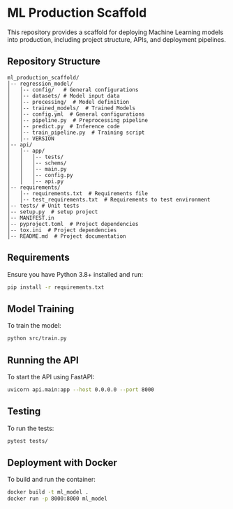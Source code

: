 # ML Production Scaffold

This repository provides a scaffold for deploying Machine Learning models into production, including project structure, APIs, and deployment pipelines.

## Repository Structure

```
ml_production_scaffold/
│-- regression_model/
│   │-- config/   # General configurations
│   │-- datasets/ # Model input data
│   │-- processing/  # Model definition
│   │-- trained_models/  # Trained Models
│   │-- config.yml  # General configurations
│   │-- pipeline.py  # Preprocessing pipeline
│   │-- predict.py  # Inference code
│   │-- train_pipeline.py  # Training script
│   │-- VERSION
│-- api/
│   │-- app/
│   │   │-- tests/
│   │   │-- schems/
│   │   │-- main.py
│   │   │-- config.py
│   │   │-- api.py
│-- requirements/
│   │-- requirements.txt  # Requirements file
│   │-- test_requirements.txt  # Requirements to test environment
│-- tests/ # Unit tests
│-- setup.py  # setup project
│-- MANIFEST.in
│-- pyproject.toml  # Project dependencies
│-- tox.ini  # Project dependencies
│-- README.md  # Project documentation
```

## Requirements

Ensure you have Python 3.8+ installed and run:
```sh
pip install -r requirements.txt
```

## Model Training

To train the model:
```sh
python src/train.py
```

## Running the API

To start the API using FastAPI:
```sh
uvicorn api.main:app --host 0.0.0.0 --port 8000
```

## Testing

To run the tests:
```sh
pytest tests/
```

## Deployment with Docker

To build and run the container:
```sh
docker build -t ml_model .
docker run -p 8000:8000 ml_model
```

